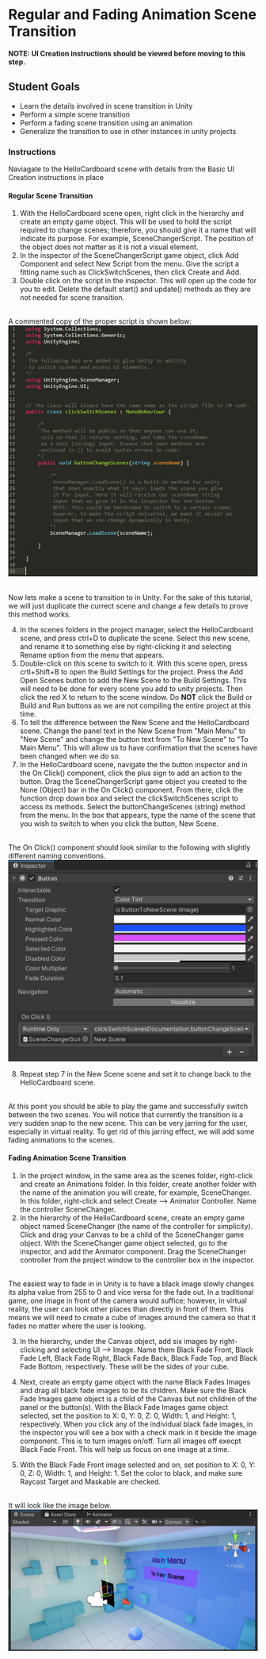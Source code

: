 # Regular and Fading Animation Scene Transition
<b>NOTE: UI Creation instructions should be viewed before moving to this step. </b>

## Student Goals ##
- Learn the details involved in scene transition in Unity
- Perform a simple scene transition
- Perform a fading scene transition using an animation
- Generalize the transition to use in other instances in unity projects

### Instructions ###
Naviagate to the HelloCardboard scene with details from the Basic UI Creation instructions in place
#### Regular Scene Transition ####
1. With the HelloCardboard scene open, right click in the hierarchy and create an empty game object. This will be used to hold the script required to change scenes;
therefore, you should give it a name that will indicate its purpose. For example, SceneChangerScript. The position of the object does not matter as it is not a visual element.
2. In the inspector of the SceneChangerScript game object, click Add Component and select New Script from the menu. Give the script a fitting name such as ClickSwitchScenes,
then click Create and Add. 
3. Double click on the script in the inspector. This will open up the code for you to edit. Delete the default start() and update() methods as they are not needed for scene transition.

</br> A commented copy of the proper script is shown below: </br>
![Initial_clickSwitchScenes_Script_Before_Fade](Screenshots/Unity/Initial_clickSwitchScenes_Script_Before_Fade.png "Initial clickSwitchScenes Script Before Fade")

</br>Now lets make a scene to transition to in Unity. For the sake of this tutorial, we will just duplicate the currect scene and change a few details to prove this method works.

4. In the scenes folders in the project manager, select the HelloCardboard scene, and press ctrl+D to duplicate the scene. Select this new scene, and rename it to something else by right-clicking it and selecting Rename option from the menu that appears. 
5. Double-click on this scene to switch to it. With this scene open, press crtl+Shift+B to open the Build Settings for the project. Press the Add Open Scenes button to add the New Scene to the Build Settings. This will need to be done for every scene you add to unity projects. Then click the red X to return to the scene window. Do
<b>NOT</b> click the Build or Build and Run buttons as we are not compiling the entire project at this time.
6. To tell the difference between the New Scene and the HelloCardboard scene. Change the panel text in the New Scene from "Main Menu" to "New Scene" and change the button text from "To New Scene" to "To Main Menu". This will allow us to have confirmation that the scenes have been changed when we do so.
7. In the HelloCardboard scene, navigate the the button inspector and in the On Click() component, click the plus sign to add an action to the button. Drag the SceneChangerScript game object you created to the None (Object) bar in the On Click() component. From there, click the function drop down box and select the clickSwitchScenes script to access its methods. Select the buttonChangeScenes (string) method from the menu. In the box that appears, type the name of the scene
that you wish to switch to when you click the button, New Scene.

</br> The On Click() component should look similar to the following with slightly different naming conventions.</br>
![OnClick_Method_Example](Screenshots/Unity/OnClick_Method_Example.png "OnClick Method Example")

8. Repeat step 7 in the New Scene scene and set it to change back to the HelloCardboard scene. 

</br> At this point you should be able to play the game and successfully switch between the two scenes. You will notice that currently the transition is a very sudden snap to the new scene. This can be very jarring for the user, especially in virtual reality. To get rid of this jarring effect, we will add some fading animations to the scenes. </br>

#### Fading Animation Scene Transition ####
1. In the project window, in the same area as the scenes folder, right-click and create an Animations folder. In this folder, create another folder with the name of the animation you will create, for example, SceneChanger. In this folder, right-click and select Create --> Animator Controller. Name the controller SceneChanger.
2. In the hierarchy of the HelloCardboard scene, create an empty game object named SceneChanger (the name of the controller for simplicity). Click and drag your Canvas to be a child of the SceneChanger game object. With the SceneChanger game object selected, go to the inspector, and add the Animator component. Drag the SceneChanger controller from the project window to the controller box in the inspector.

</br> The easiest way to fade in in Unity is to have a black image slowly changes its alpha value from 255 to 0 and vice versa for the fade out. In a traditional game, one image in front of the camera would suffice; however, in virtual reality, the user can look other places than directly in front of them. This means we will need to create a cube of images around the camera so that it fades no matter where the user is looking. </br>

3. In the hierarchy, under the Canvas object, add six images by right-clicking and selecting UI --> Image. Name them Black Fade Front, Black Fade Left, Black Fade Right, Black Fade Back, Black Fade Top, and Black Fade Bottom, respectively. These will be the sides of your cube.

4. Next, create an empty game object with the name Black Fades Images and drag all black fade images to be its children. Make sure the Black Fade Images game object is a child of the Canvas but not children of the panel or the button(s). With the Black Fade Images game object selected, set the position to X: 0, Y: 0, Z: 0, Width: 1, and Height: 1, respectively. When you click any of the individual black fade images, in the inspector you will see a box with a check mark in it beside the image component. This is to turn images on/off. Turn all images off execpt Black Fade Front. This will help us focus on one image at a time.

5. With the Black Fade Front image selected and on, set position to X: 0, Y: 0, Z: 0, Width: 1, and Height: 1. Set the color to black, and make sure Raycast Target and Maskable are checked. 

</br> It will look like the image below. </br>
![Black_Fade_Front_Image_Example](Screenshots/Unity/Black_Fade_Front_Image_Example.png "Black Fade Front Image Example")
